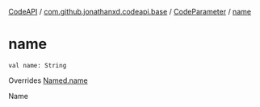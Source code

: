 [CodeAPI](../../index.md) / [com.github.jonathanxd.codeapi.base](../index.md) / [CodeParameter](index.md) / [name](.)

# name

`val name: String`

Overrides [Named.name](../-named/name.md)

Name

